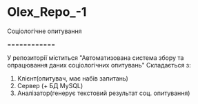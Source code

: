Olex_Repo_-1
============

Соціологічне опитування


============

У репозиторії міститься "Автоматизована система збору та опрацювання даних соціологічних опитувань"
Складається з: 
1. Клієнт(опитувач, має набів запитань)
2. Сервер (+ БД MySQL)
3. Аналізатор(генерує текстовий результат соц. опитування)
